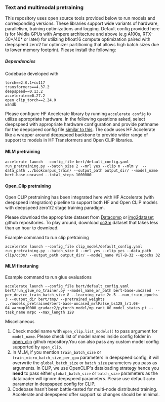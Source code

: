 ### Text and multimodal pretraining

This repository uses open source tools provided below to run models and corresponding versions. 
These libraries support wide variants of hardware, parallelism, training optimizations and logging.
Default config provided here is for Nvidia GPUs with Ampere architecture and above (e.g A100s, RTX-30*/40* or later) 
for utilizing bfloat16 compute optimization paired with deepspeed zero2 for optimizer partitioning that allows 
high batch sizes due to lower memory footprint.
Please install the following: 

##### Dependencies
Codebase developed with 
    
    torch==2.0.1+cu117
    transformers==4.37.2
    deepspeed==0.13.2
    accelerate==0.27.2
    open_clip_torch==2.24.0
    wandb

Please configure HF Accelerate library by running `accelerate config` to utilize appropriate hardware. In the following 
questions asked, select deepspeed with appropriate hardware configuration and provide pathname for the deepspeed 
config file [similar to this](https://github.com/TuhinKundu/MRL_models/blob/main/bert/zero2_config_accelerate.json). The 
code uses HF Accelerate like a wrapper around deepspeed backbone to provide wider range of support to models in 
HF Transformers and Open CLIP libraries.

#### MLM pretraining

    accelerate launch --config_file bert/default_config.yaml run_pretraining.py --batch_size 2 --mrl yes --clip n --mlm y  --data_path ../bookcorpus_train/ --output_path output_dir/ --model_name bert-base-uncased --total_steps 1000000

#### Open_Clip pretraining

Open CLIP pretraining has been integrated here with HF Accelerate (with deepspeed integration)
pipeline to support both HF and Open CLIP models with deepspeed zero1/2 stage training paradigm.

Please download the appropriate dataset from [Datacomp](https://github.com/mlfoundations/datacomp) or [img2dataset](https://github.com/rom1504/img2dataset)
github repositories. To play around, download [cc3m](https://github.com/rom1504/img2dataset/blob/main/dataset_examples/cc3m.md) dataset that takes
less than an hour to download.

Example command to run clip pretraining

    accelerate launch --config_file clip_model/default_config.yaml run_pretraining.py --batch_size 8 --mrl yes --clip yes --data_path clip/cc3m/ --output_path output_dir/ --model_name ViT-B-32 --epochs 32


#### MLM finetuning

Example command to run glue evaluations

    accelerate launch --config_file bert/default_config.yaml bert/run_glue_no_trainer.py --model_name_or_path bert-base-uncased  --per_device_train_batch_size 8 --learning_rate 2e-5 --num_train_epochs 3 --output_dir bert/tmp/ --pretrained_weights ../models_pretrained/bert-base-uncased_mrlFalse_bs128_lr1.0E-04_warmup10000_gradacc2/pytorch_model/mp_rank_00_model_states.pt --task_name mrpc --max_length 128

Miscellaneous

1. Check model name with `open_clip.list_models()` to pass argument for `model_name`. 
Please check list of model names inside config folder in [open_clip](https://github.com/mlfoundations/open_clip/tree/main/src/open_clip/model_configs)
github repository.You can also pass any custom model config supported by `open_clip`.
2. In MLM, if you mention `train_batch_size` or `train_micro_batch_size_per_gpu` parameters in deepspeed config,
it will overwrite the `global_batch_size` or `batch_size` parameters you pass as arguments. 
In CLIP, we use OpenCLIP's dataloading strategy hence you **need** to pass either `global_batch_size` or `batch_size` parameters
as the dataloader will ignore deepspeed parameters. Please use default `auto` parameter in deepspeed config for CLIP.
3. Codebase hasn't been battle-tested for multi-node distributed training. Accelerate and deepspeed offer support so changes should be minimal.
